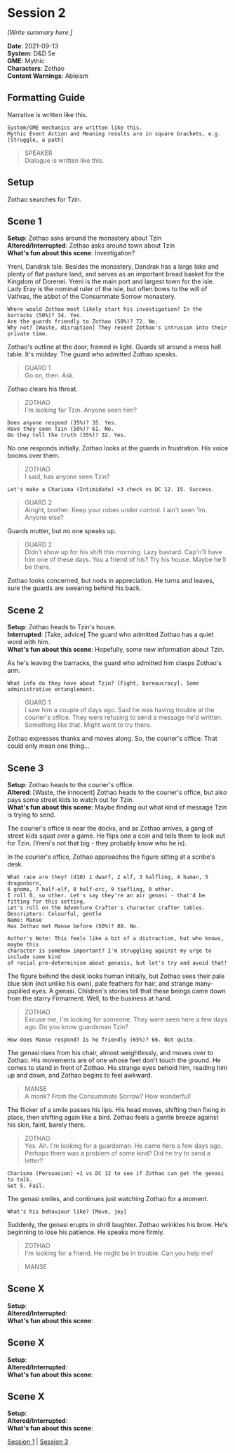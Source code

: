 # Session 2

*[Write summary here.]*

**Date**: 2021-09-13  
**System**: D&D 5e  
**GME**: Mythic  
**Characters**: Zothao  
**Content Warnings**: Ableism    

## Formatting Guide

Narrative is written like this.

    System/GME mechanics are written like this.  
    Mythic Event Action and Meaning results are in square brackets, e.g. [Struggle, a path]

> SPEAKER  
> Dialogue is written like this.  





## Setup

Zothao searches for Tzin.





## Scene 1
**Setup**: Zothao asks around the monastery about Tzin  
**Altered/Interrupted**: Zothao asks around town about Tzin  
**What's fun about this scene**: Investigation?  

Yreni, Dandrak Isle. Besides the monastery, Dandrak has a large lake and plenty of flat pasture land, and serves as an important bread basket for the Kingdom of Dorenei. Yreni is the main port and largest town for the isle. Lady Eray is the nominal ruler of the isle, but often bows to the will of Vathras, the abbot of the Consummate Sorrow monastery.

    Where would Zothao most likely start his investigation? In the barracks (50%)? 34. Yes.  
    Are the guards friendly to Zothao (50%)? 72. No.  
    Why not? [Waste, disruption] They resent Zothao's intrusion into their private time.  

Zothao's outline at the door, framed in light. Guards sit around a mess hall table. It's midday. The guard who admitted Zothao speaks.

> GUARD 1  
> Go on, then. Ask.

Zothao clears his throat.

> ZOTHAO  
> I'm looking for Tzin. Anyone seen him?

    Does anyone respond (35%)? 35. Yes.
    Have they seen Tzin (50%)? 61. No.
    Do they tell the truth (35%)? 32. Yes.

No one responds initially. Zothao looks at the guards in frustration. His voice booms over them.

> ZOTHAO  
> I said, has anyone seen Tzin?

    Let's make a Charisma (Intimidate) +3 check vs DC 12. 15. Success.

> GUARD 2  
> Alright, brother. Keep your robes under control. I ain't seen 'im. Anyone else?

Guards mutter, but no one speaks up.

> GUARD 2  
> Didn't show up for his shift this morning. Lazy bastard. Cap'n'll have him one of these days. You a friend of his? Try his house. Maybe he'll be there.

Zothao looks concerned, but nods in appreciation. He turns and leaves, sure the guards are swearing behind his back.





## Scene 2
**Setup**: Zothao heads to Tzin's house.  
**Interrupted**: [Take, advice] The guard who admitted Zothao has a quiet word with him.  
**What's fun about this scene**: Hopefully, some new information about Tzin.  

As he's leaving the barracks, the guard who admitted him clasps Zothao's arm.

    What info do they have about Tzin? [Fight, bureaucracy]. Some administrative entanglement.

> GUARD 1  
> I saw him a couple of days ago. Said he was having trouble at the courier's office. They were refusing to send a message he'd written. Something like that. Might want to try there.

Zothao expresses thanks and moves along. So, the courier's office. That could only mean one thing...





## Scene 3
**Setup**: Zothao heads to the courier's office.  
**Altered**: [Waste, the innocent] Zothao heads to the courier's office, but also pays some street kids to watch out for Tzin.  
**What's fun about this scene**: Maybe finding out what kind of message Tzin is trying to send.  

The courier's office is near the docks, and as Zothao arrives, a gang of street kids squat over a game. He flips one a coin and tells them to look out for Tzin. (Yreni's not that big - they probably know who he is).

In the courier's office, Zothao approaches the figure sitting at a scribe's desk.

    What race are they? (d10) 1 dwarf, 2 elf, 3 halfling, 4 human, 5 dragonborn,  
    6 gnome, 7 half-elf, 8 half-orc, 9 tiefling, 0 other.  
    I roll 0, so other. Let's say they're an air genasi - that'd be fitting for this setting.  
    Let's roll on the Adventure Crafter's character crafter tables.  
    Descriptors: Colourful, gentle  
    Name: Manse  
    Has Zothao met Manse before (50%)? 88. No.

    Author's Note: This feels like a bit of a distraction, but who knows, maybe this  
    character is somehow important? I'm struggling against my urge to include some kind  
    of racial pre-determinism about genasis, but let's try and avoid that!

The figure behind the desk looks human initially, but Zothao sees their pale blue skin (not unlike his own), pale feathers for hair, and strange many-pupilled eyes. A genasi. Children's stories tell that these beings came down from the starry Firmament. Well, to the business at hand.

> ZOTHAO  
> Excuse me, I'm looking for someone. They were seen here a few days ago. Do you know guardsman Tzin?

    How does Manse respond? Is he friendly (65%)? 66. Not quite.

The genasi rises from his chair, almost weightlessly, and moves over to Zothao. His movements are of one whose feet don't touch the ground. He comes to stand in front of Zothao. His strange eyes behold him, reading him up and down, and Zothao begins to feel awkward.

> MANSE  
> A monk? From the Consummate Sorrow? How wonderful!

The flicker of a smile passes his lips. His head moves, shifting then fixing in place, then shifting again like a bird. Zothao feels a gentle breeze against his skin, faint, barely there.

> ZOTHAO  
> Yes. Ah. I'm looking for a guardsman. He came here a few days ago. Perhaps there was a problem of some kind? Did he try to send a letter?

    Charisma (Persuasion) +1 vs DC 12 to see if Zothao can get the genasi to talk.
    Get 5. Fail.

The genasi smiles, and continues just watching Zothao for a moment.

    What's his behaviour like? [Move, joy]

Suddenly, the genasi erupts in shrill laughter. Zothao wrinkles his brow. He's beginning to lose his patience. He speaks more firmly.

> ZOTHAO  
> I'm looking for a friend. He might be in trouble. Can you help me?

> MANSE  



## Scene X
**Setup**:  
**Altered/Interrupted**:  
**What's fun about this scene**:  






## Scene X
**Setup**:  
**Altered/Interrupted**:  
**What's fun about this scene**:  






## Scene X
**Setup**:  
**Altered/Interrupted**:  
**What's fun about this scene**:  


[Session 1](https://github.com/jimmyturnip/dragon-wing-5e/blob/master/session-01.md) | [Session 3](https://github.com/jimmyturnip/dragon-wing-5e/blob/master/session-03.md)
